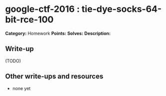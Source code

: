 # google-ctf-2016 : tie-dye-socks-64-bit-rce-100

**Category:** Homework
**Points:** 
**Solves:** 
**Description:**



## Write-up

(TODO)

## Other write-ups and resources

* none yet
